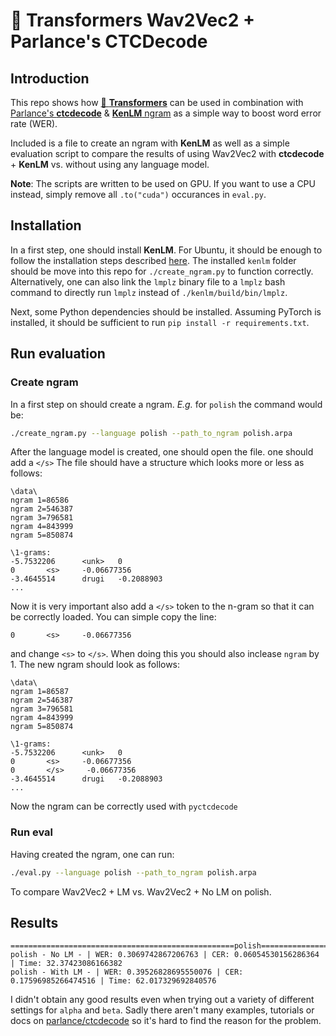 # 🤗 Transformers Wav2Vec2 + Parlance's CTCDecode

## Introduction

This repo shows how [🤗 **Transformers**](https://github.com/huggingface/transformers) can be used in combination
with [Parlance's **ctcdecode**](https://github.com/parlance/ctcdecode) & [**KenLM** ngram](https://github.com/kpu/kenlm) 
as a simple way to boost word error rate (WER).

Included is a file to create an ngram with **KenLM** as well as a simple evaluation script to 
compare the results of using Wav2Vec2 with **ctcdecode** + **KenLM** vs. without using any language model.


**Note**: The scripts are written to be used on GPU. If you want to use a CPU instead, 
simply remove all `.to("cuda")` occurances in `eval.py`.

## Installation

In a first step, one should install **KenLM**. For Ubuntu, it should be enough to follow the installation steps 
described [here](https://github.com/kpu/kenlm/blob/master/BUILDING). The installed `kenlm` folder 
should be move into this repo for `./create_ngram.py` to function correctly. Alternatively, one can also 
link the `lmplz` binary file to a `lmplz` bash command to directly run `lmplz` instead of `./kenlm/build/bin/lmplz`.

Next, some Python dependencies should be installed. Assuming PyTorch is installed, it should be sufficient to run
`pip install -r requirements.txt`.

## Run evaluation


### Create ngram

In a first step on should create a ngram. *E.g.* for `polish` the command would be:

```bash
./create_ngram.py --language polish --path_to_ngram polish.arpa
```

After the language model is created, one should open the file. one should add a `</s>`
The file should have a structure which looks more or less as follows:

```
\data\        
ngram 1=86586
ngram 2=546387
ngram 3=796581           
ngram 4=843999             
ngram 5=850874              
                                                  
\1-grams:
-5.7532206      <unk>   0
0       <s>     -0.06677356                                                                            
-3.4645514      drugi   -0.2088903
...
```

Now it is very important also add a `</s>` token to the n-gram
so that it can be correctly loaded. You can simple copy the line:

`0       <s>     -0.06677356`

and change `<s>` to `</s>`. When doing this you should also inclease `ngram` by 1.
The new ngram should look as follows:

```
\data\
ngram 1=86587
ngram 2=546387
ngram 3=796581
ngram 4=843999
ngram 5=850874

\1-grams:
-5.7532206      <unk>   0
0       <s>     -0.06677356
0       </s>     -0.06677356
-3.4645514      drugi   -0.2088903
...
```

Now the ngram can be correctly used with `pyctcdecode`


### Run eval

Having created the ngram, one can run:

```bash
./eval.py --language polish --path_to_ngram polish.arpa
```

To compare Wav2Vec2 + LM vs. Wav2Vec2 + No LM on polish.


## Results

```
==================================================polish==================================================
polish - No LM - | WER: 0.3069742867206763 | CER: 0.06054530156286364 | Time: 32.37423086166382
polish - With LM - | WER: 0.39526828695550076 | CER: 0.17596985266474516 | Time: 62.017329692840576
```

I didn't obtain any good results even when trying out a variety of different settings for `alpha` and `beta`. 
Sadly there aren't many examples, tutorials or docs on [parlance/ctcdecode](https://github.com/parlance/ctcdecode)
so it's hard to find the reason for the problem.
